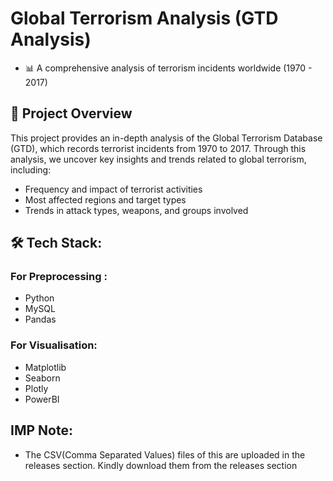 # Global Terrorism Analysis (GTD Analysis)
- 📊 A comprehensive analysis of terrorism incidents worldwide (1970 - 2017)
  
## 📌 Project Overview
This project provides an in-depth analysis of the Global Terrorism Database (GTD), which records terrorist incidents from 1970 to 2017.
Through this analysis, we uncover key insights and trends related to global terrorism, including:
- Frequency and impact of terrorist activities
- Most affected regions and target types
- Trends in attack types, weapons, and groups involved
  
## 🛠 Tech Stack:

### For Preprocessing :
- Python
- MySQL
- Pandas

### For Visualisation:
- Matplotlib
- Seaborn
- Plotly
- PowerBI

## IMP Note: 
- The CSV(Comma Separated Values) files of this are uploaded in the releases section. Kindly download them from the releases section
  
